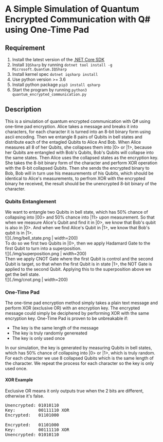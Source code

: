 # A Simple Simulation of Quantum Encrypted Communication with Q# using One-Time Pad

## Requirement
1. Install the latest version of the [.NET Core SDK](https://dotnet.microsoft.com)
2. Install `IQSharp` by running `dotnet tool install -g Microsoft.Quantum.IQSharp`
3. Install kernel spec `dotnet iqsharp install`
4. Use python version >= 3.6
5. Install python package `pip3 install qsharp`
6. Start the program by running `python3 quantum_encrypted_communication.py`

## Description
This is a simulation of quantum encrypted communication with Q# using one-time pad encryption. Alice takes a message and breaks it into characters, for each character it is turned into an 8-bit binary form using ascii encoding. Then we entangle 8 pairs of Qubits in bell states and distribute each of the entagled Qubits to Alice And Bob. When Alice measures all 8 of her Qubits, she collapses them into |0> or |1>, because her Qubits are entangled with Bob's Qubits, Bob's Qubits will collapse into the same states. Then Alice uses the collapsed states as the encryption key. She takes the 8-bit binary form of the character and perform XOR operation with the 8-bit collapsed Qubits. Then she sends the encrypted binary to Bob, Bob will in turn use his measurements of his Qubits, which should be identical to Alice's measurements, to perfrom XOR with the encrypted binary he received, the result should be the unencrypted 8-bit binary of the character.

### Qubits Entanglement
We want to entangle two Qubits in bell state, which has 50% chance of collapsing into |00> and 50% chance into |11> upon measurement. So that when we measure Alice's Qubit and find it in |0>, we know that Bob's qubit is also in |0>. And when we find Alice's Qubit in |1>, we know that Bob's qubit is in |1>.
 <br /> 
![](./img/bell_state.png | width=200)
 <br /> 
To do so we first two Qubits in |0>, then we apply Hadamard Gate to the first Qubit to turn into a superposition.
 <br /> 
![](./img/superposition.png | width=200)
 <br /> 
Then we apply CNOT Gate where the first Qubit is control and the second Qubit is target, so that when the first Qubit is in state |1>, the NOT Gate is applied to the second Qubit. Applying this to the superposition above we get the bell state.
 <br /> 
![](./img/cnot.png | width=200)

### One-Time Pad
The one-time pad encryption method simply takes a plain text message and perform XOR (exclusive OR) with an encryption key. The encrypted message could simply be deciphered by performing XOR with the same encryption key. One-Time Pad is proven to be unbreakable if:

* The key is the same length of the message
* The key is truly randomly genereated
* The key is only used once

In our simulation, the key is generated by measuring Qubits in bell states, which has 50% chance of collapsing into |0> or |1>, which is truly random. For each character we use 8 collapsed Qubits which is the same length of the character. We repeat the process for each character so the key is only used once.

#### XOR Example
Exclusive OR means it only outputs true when the 2 bits are different, otherwise it's false.
<pre>
Unencrypted: 01010110
Key:         00111110 XOR
Encrypted:   01101000

Encrypted:   01101000
Key:         00111110 XOR
Unencrypted: 01010110
</pre>